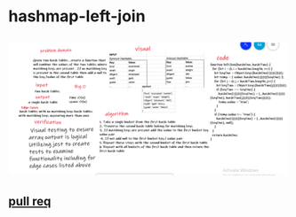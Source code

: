# hashmap-left-join

## ![](./33white.png)


## [pull req](https://github.com/RulaAlqasem/401-data-structures-and-algorithms/pull/27)
